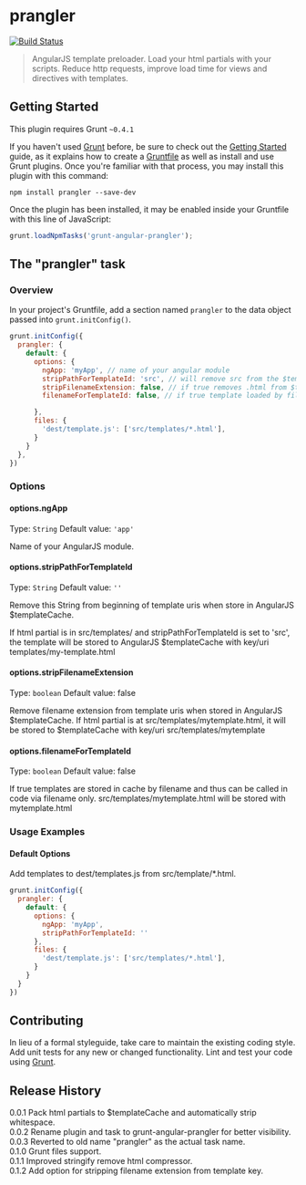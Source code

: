 # prangler
[![Build Status](https://travis-ci.org/sulmanen/prangler.png?branch=master)](https://travis-ci.org/sulmanen/prangler)  
> AngularJS template preloader. Load your html partials with your scripts. Reduce http requests, improve load time for views and directives with templates.

## Getting Started
This plugin requires Grunt `~0.4.1`

If you haven't used [Grunt](http://gruntjs.com/) before, be sure to check out the [Getting Started](http://gruntjs.com/getting-started) guide, as it explains how to create a [Gruntfile](http://gruntjs.com/sample-gruntfile) as well as install and use Grunt plugins. Once you're familiar with that process, you may install this plugin with this command:

```shell
npm install prangler --save-dev
```

Once the plugin has been installed, it may be enabled inside your Gruntfile with this line of JavaScript:

```js
grunt.loadNpmTasks('grunt-angular-prangler');
```

## The "prangler" task

### Overview
In your project's Gruntfile, add a section named `prangler` to the data object passed into `grunt.initConfig()`.

```js
grunt.initConfig({
  prangler: {
    default: {
      options: {
        ngApp: 'myApp', // name of your angular module
        stripPathForTemplateId: 'src', // will remove src from the $templcateCache key
        stripFilenameExtension: false, // if true removes .html from $templateCache key
        filenameForTemplateId: false, // if true template loaded by filename

      },
      files: {
        'dest/template.js': ['src/templates/*.html'],
      }
    }
  },
})
```

### Options

#### options.ngApp
Type: `String`
Default value: `'app'`

Name of your AngularJS module.

#### options.stripPathForTemplateId
Type: `String`
Default value: `''`

Remove this String from beginning of template uris when store in AngularJS $templateCache.

If html partial is in src/templates/ and stripPathForTemplateId is set to 'src', the template will be stored to AngularJS $templateCache with key/uri templates/my-template.html

#### options.stripFilenameExtension
Type: `boolean`
Default value: false

Remove filename extension from template uris when stored in AngularJS $templateCache.
If html partial is at src/templates/mytemplate.html, it will be stored to $templateCache with key/uri src/templates/mytemplate

#### options.filenameForTemplateId
Type: `boolean`
Default value: false

If true templates are stored in cache by filename and thus can be called in code via filename only. src/templates/mytemplate.html will be stored with mytemplate.html

### Usage Examples

#### Default Options
Add templates to dest/templates.js from src/template/*.html.

```js
grunt.initConfig({
  prangler: {
    default: {
      options: {
        ngApp: 'myApp',
        stripPathForTemplateId: ''
      },
      files: {
        'dest/template.js': ['src/templates/*.html'],
      }
    }
  }
})
```

## Contributing
In lieu of a formal styleguide, take care to maintain the existing coding style. Add unit tests for any new or changed functionality. Lint and test your code using [Grunt](http://gruntjs.com/).

## Release History
0.0.1 Pack html partials to $templateCache and automatically strip whitespace.  
0.0.2 Rename plugin and task to grunt-angular-prangler for better visibility.  
0.0.3 Reverted to old name "prangler" as the actual task name.  
0.1.0 Grunt files support.  
0.1.1 Improved stringify remove html compressor.   
0.1.2 Add option for stripping filename extension from template key.
